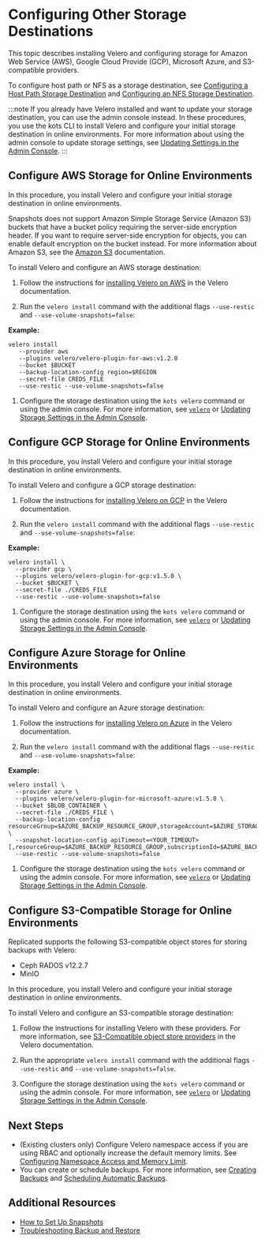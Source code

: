 # Configuring Other Storage Destinations

This topic describes installing Velero and configuring storage for Amazon Web Service (AWS), Google Cloud Provide (GCP), Microsoft Azure, and S3-compatible providers.

To configure host path or NFS as a storage destination, see [Configuring a Host Path Storage Destination](snapshots-configuring-hostpath) and [Configuring an NFS Storage Destination](snapshots-configuring-nfs).

:::note
If you already have Velero installed and want to update your storage destination, you can use the admin console instead. In these procedures, you use the kots CLI to install Velero and configure your initial storage destination in online environments. For more information about using the admin console to update storage settings, see [Updating Settings in the Admin Console](snapshots-updating-with-admin-console).
:::

## Configure AWS Storage for Online Environments

In this procedure, you install Velero and configure your initial storage destination in online environments.

Snapshots does not support Amazon Simple Storage Service (Amazon S3) buckets that have a bucket policy requiring the server-side encryption header. If you want to require server-side encryption for objects, you can enable default encryption on the bucket instead. For more information about Amazon S3, see the [Amazon S3](https://docs.aws.amazon.com/s3/?icmpid=docs_homepage_featuredsvcs) documentation.

To install Velero and configure an AWS storage destination:

1. Follow the instructions for [installing Velero on AWS](https://github.com/vmware-tanzu/velero-plugin-for-aws#setup) in the Velero documentation.

1. Run the `velero install` command with the additional flags `--use-restic` and `--use-volume-snapshots=false`:

  **Example:**

  ```
  velero install
     --provider aws
     --plugins velero/velero-plugin-for-aws:v1.2.0
     --bucket $BUCKET
     --backup-location-config region=$REGION
     --secret-file CREDS_FILE
     --use-restic --use-volume-snapshots=false
  ```

1. Configure the storage destination using the `kots velero` command or using the admin console. For more information, see [`velero`](/reference/kots-cli-velero-index) or [Updating Storage Settings in the Admin Console](snapshots-updating-with-admin-console).

## Configure GCP Storage for Online Environments

In this procedure, you install Velero and configure your initial storage destination in online environments.

To install Velero and configure a GCP storage destination:

1. Follow the instructions for [installing Velero on GCP](https://github.com/vmware-tanzu/velero-plugin-for-gcp#setup) in the Velero documentation.

1. Run the `velero install` command with the additional flags `--use-restic` and `--use-volume-snapshots=false`:

  **Example:**

  ```
  velero install \
    --provider gcp \
    --plugins velero/velero-plugin-for-gcp:v1.5.0 \
    --bucket $BUCKET \
    --secret-file ./CREDS_FILE
    --use-restic --use-volume-snapshots=false
  ```
1. Configure the storage destination using the `kots velero` command or using the admin console. For more information, see [`velero`](/reference/kots-cli-velero-index) or [Updating Storage Settings in the Admin Console](snapshots-updating-with-admin-console).


## Configure Azure Storage for Online Environments

In this procedure, you install Velero and configure your initial storage destination in online environments.

To install Velero and configure an Azure storage destination:

1. Follow the instructions for [installing Velero on Azure](https://github.com/vmware-tanzu/velero-plugin-for-microsoft-azure#setup) in the Velero documentation.

1. Run the `velero install` command with the additional flags `--use-restic` and `--use-volume-snapshots=false`:

  **Example:**

  ```
  velero install \
    --provider azure \
    --plugins velero/velero-plugin-for-microsoft-azure:v1.5.0 \
    --bucket $BLOB_CONTAINER \
    --secret-file ./CREDS_FILE \
    --backup-location-config resourceGroup=$AZURE_BACKUP_RESOURCE_GROUP,storageAccount=$AZURE_STORAGE_ACCOUNT_ID[,subscriptionId=$AZURE_BACKUP_SUBSCRIPTION_ID] \
    --snapshot-location-config apiTimeout=<YOUR_TIMEOUT>[,resourceGroup=$AZURE_BACKUP_RESOURCE_GROUP,subscriptionId=$AZURE_BACKUP_SUBSCRIPTION_ID]
    --use-restic --use-volume-snapshots=false
  ```
1. Configure the storage destination using the `kots velero` command or using the admin console. For more information, see [`velero`](/reference/kots-cli-velero-index) or [Updating Storage Settings in the Admin Console](snapshots-updating-with-admin-console).


## Configure S3-Compatible Storage for Online Environments

Replicated supports the following S3-compatible object stores for storing backups with Velero:

- Ceph RADOS v12.2.7
- MinIO

In this procedure, you install Velero and configure your initial storage destination in online environments.

To install Velero and configure an S3-compatible storage destination:

1. Follow the instructions for installing Velero with these providers. For more information, see [S3-Compatible object store providers](https://velero.io/docs/v1.6/supported-providers/#s3-compatible-object-store-providers) in the Velero documentation.

1. Run the appropriate `velero install` command with the additional flags `--use-restic` and `--use-volume-snapshots=false`.

1. Configure the storage destination using the `kots velero` command or using the admin console. For more information, see [`velero`](/reference/kots-cli-velero-index) or [Updating Storage Settings in the Admin Console](snapshots-updating-with-admin-console).

## Next Steps

* (Existing clusters only) Configure Velero namespace access if you are using RBAC and optionally increase the default memory limits. See [Configuring Namespace Access and Memory Limit](snapshots-velero-installing-config).
* You can create or schedule backups. For more information, see [Creating Backups](snapshots-creating) and [Scheduling Automatic Backups](snapshots-scheduling).

## Additional Resources

* [How to Set Up Snapshots](snapshots-understanding)
* [Troubleshooting Backup and Restore](snapshots-troubleshooting-backup-restore)
